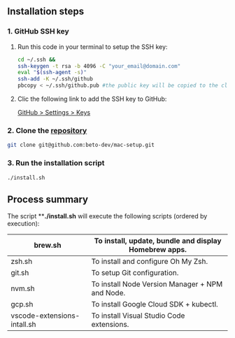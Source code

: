 ## Installation steps

### 1. GitHub SSH key

1. Run this code in your terminal to setup the SSH key:
    
    ```bash
    cd ~/.ssh && 
    ssh-keygen -t rsa -b 4096 -C "your_email@domain.com"
    eval "$(ssh-agent -s)"
    ssh-add -K ~/.ssh/github
    pbcopy < ~/.ssh/github.pub #the public key will be copied to the clipboard
    ```
    
2. Clic the following link to add the SSH key to GitHub:
    
    [GitHub > Settings > Keys](https://github.com/settings/keys) 

### 2. Clone the [repository](https://github.com/beto-dev/mac-setup)

```bash
git clone git@github.com:beto-dev/mac-setup.git
```

### 3. Run the installation script

```bash
./install.sh
```

## Process summary

The script ****./install.sh** will execute the following scripts (ordered by execution):

| brew.sh | To install, update, bundle and display Homebrew apps. |
| --- | --- |
| zsh.sh | To install and configure Oh My Zsh.  |
| git.sh | To setup Git configuration. |
| nvm.sh | To install Node Version Manager + NPM and Node. |
| gcp.sh | To install Google Cloud SDK + kubectl. |
| vscode-extensions-intall.sh | To install Visual Studio Code extensions. |